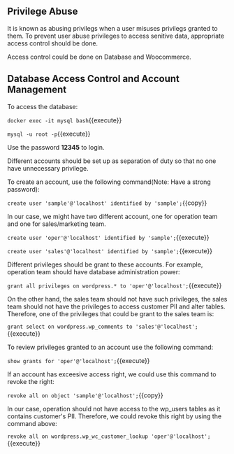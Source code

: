 ## Privilege Abuse

It is known as abusing privilegs when a user misuses privilegs granted to them. To prevent user abuse privileges to access senitive data, appropriate access control should be done.

Access control could be done on Database and Woocommerce.

## Database Access Control and Account Management

To access the database:

`docker exec -it mysql bash`{{execute}}

`mysql -u root -p`{{execute}}

Use the password **12345** to login.

Different accounts should be set up as separation of duty so that no one have unnecessary privilege.

To create an account, use the following command(Note: Have a strong password):

`create user 'sample'@'localhost' identified by 'sample';`{{copy}}

In our case, we might have two different account, one for operation team and one for sales/marketing team.

`create user 'oper'@'localhost' identified by 'sample';`{{execute}}

`create user 'sales'@'localhost' identified by 'sample';`{{execute}}

Different privileges should be grant to these accounts. For example, operation team should have database administration power:

`grant all privileges on wordpress.* to 'oper'@'localhost';`{{execute}}

On the other hand, the sales team should not have such privileges, the sales team should not have the privileges to access customer PII and alter tables. Therefore, one of the privileges that could be grant to the sales team is:

`grant select on wordpress.wp_comments to 'sales'@'localhost';`{{execute}}

To review privileges granted to an account use the following command:

`show grants for 'oper'@'localhost';`{{execute}}

If an account has exceesive access right, we could use this command to revoke the right: 

`revoke all on object 'sample'@'localhost';`{{copy}}

In our case, operation should not have access to the wp_users tables as it contains customer's PII. Therefore, we could revoke this right by using the command above:

`revoke all on wordpress.wp_wc_customer_lookup 'oper'@'localhost';`{{execute}}


